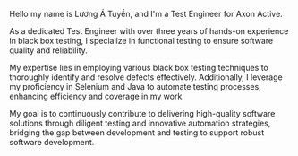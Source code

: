 Hello my name is Lương Á Tuyền, and I'm a Test Engineer for Axon Active.

As a dedicated Test Engineer with over three years of hands-on experience in black box testing, I specialize in functional testing to ensure software quality and reliability.

My expertise lies in employing various black box testing techniques to thoroughly identify and resolve defects effectively. Additionally, I leverage my proficiency in Selenium and Java to automate testing processes, enhancing efficiency and coverage in my work.

My goal is to continuously contribute to delivering high-quality software solutions through diligent testing and innovative automation strategies, bridging the gap between development and testing to support robust software development.
